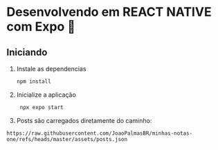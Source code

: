 # Desenvolvendo em REACT NATIVE com Expo 👋

## Iniciando

1. Instale as dependencias

   ```bash
   npm install
   ```

2. Inicialize a aplicação

   ```bash
    npx expo start
   ```


3. Posts são carregados diretamente do caminho:

```link
https://raw.githubusercontent.com/JoaoPalmasBR/minhas-notas-one/refs/heads/master/assets/posts.json
```
